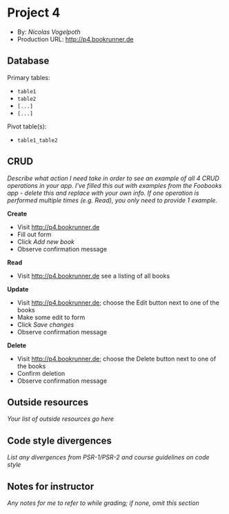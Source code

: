 # Project 4
+ By: *Nicolas Vogelpoth*
+ Production URL: <http://p4.bookrunner.de>

## Database
Primary tables:
  + `table1`
  + `table2`
  + `[...]`
  + `[...]`
  
Pivot table(s):
  + `table1_table2`


## CRUD
*Describe what action I need take in order to see an example of all 4 CRUD operations in your app. I've filled this out with examples from the Foobooks app - delete this and replace with your own info. If one operation is performed multiple times (e.g. Read), you only need to provide 1 example.*

__Create__
  + Visit <http://p4.bookrunner.de>
  + Fill out form
  + Click *Add new book*
  + Observe confirmation message
  
__Read__
  + Visit <http://p4.bookrunner.de> see a listing of all books
  
__Update__
  + Visit <http://p4.bookrunner.de>; choose the Edit button next to one of the books
  + Make some edit to form
  + Click *Save changes*
  + Observe confirmation message
  
__Delete__
  + Visit <http://p4.bookrunner.de>; choose the Delete button next to one of the books
  + Confirm deletion
  + Observe confirmation message

## Outside resources
*Your list of outside resources go here*

## Code style divergences
*List any divergences from PSR-1/PSR-2 and course guidelines on code style*

## Notes for instructor
*Any notes for me to refer to while grading; if none, omit this section*
